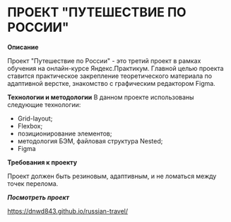 
ПРОЕКТ "ПУТЕШЕСТВИЕ ПО РОССИИ"
==============================

**Описание**

Проект "Путешествие по России" - это третий проект в рамках обучения на онлайн-курсе Яндекс.Практикум. 
Главной целью проекта ставится практическое закрепление теоретического материала по адаптивной верстке, 
знакомство с графическим редактором Figma.

**Технологии и методологии**
В данном проекте использованы следующие технологии:

- Grid-layout;
- Flexbox;
- позиционирование элементов;
- методология БЭМ, файловая структура Nested;
- Figma

**Требования к проекту**

Проект должен быть резиновым, адаптивным, и не ломаться между точек перелома.

***Посмотреть проект*** 

https://dnwd843.github.io/russian-travel/



